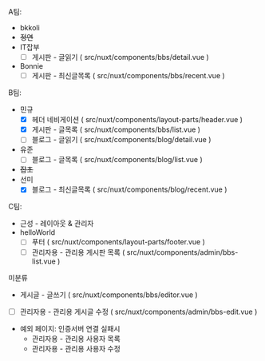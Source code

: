 A팀:
- bkkoli
- ~~정연~~
- IT잡부
  * [ ] 게시판 - 글읽기 ( src/nuxt/components/bbs/detail.vue )
- Bonnie
  * [ ] 게시판 - 최신글목록 ( src/nuxt/components/bbs/recent.vue )

B팀:
- 민규
  * [x] 헤더 네비게이션 ( src/nuxt/components/layout-parts/header.vue )
  * [x] 게시판 - 글목록 ( src/nuxt/components/bbs/list.vue )
  * [ ] 블로그 - 글읽기 ( src/nuxt/components/blog/detail.vue )
- 유준
  * [ ] 블로그 - 글목록 ( src/nuxt/components/blog/list.vue )
- ~~잡초~~
- 선미
  * [x] 블로그 - 최신글목록 ( src/nuxt/components/blog/recent.vue )

C팀:
- 근성 - 레이아웃 & 관리자
- helloWorld
  * [ ] 푸터 ( src/nuxt/components/layout-parts/footer.vue )
  * [ ] 관리자용 - 관리용 게시판 목록 ( src/nuxt/components/admin/bbs-list.vue )

미분류
- 게시글 - 글쓰기 ( src/nuxt/components/bbs/editor.vue )
- [ ] 관리자용 - 관리용 게시글 수정 ( src/nuxt/components/admin/bbs-edit.vue )

* 예외 페이지: 인증서버 연결 실패시
  * 관리자용 - 관리용 사용자 목록
  * 관리자용 - 관리용 사용자 수정
